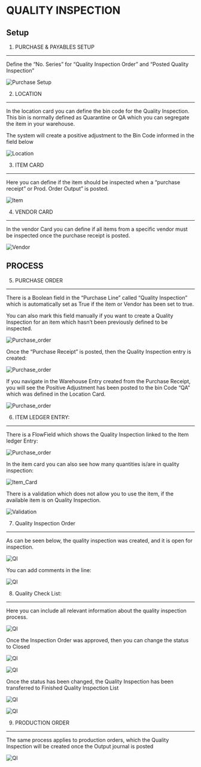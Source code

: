 QUALITY INSPECTION
==================

Setup
-----

1.  PURCHASE & PAYABLES SETUP
-----------------------------

Define the “No. Series” for “Quality Inspection Order” and “Posted
Quality Inspection”

![Purchase Setup](https://github.com/marcusambra/Developments/blob/master/Quality%20Inspection/Images/Purchase_Setup_1.png)

2.  LOCATION
------------

In the location card you can define the bin code for the Quality Inspection. This bin is normally defined as Quarantine or QA which you can segregate the item in your warehouse. 

The system will create a positive adjustment to the Bin Code informed in the field below

![Location](https://github.com/marcusambra/Developments/blob/master/Quality%20Inspection/Images/Location_card_2.png)

3.  ITEM CARD
-------------

Here you can define if the item should be inspected when a “purchase receipt” or Prod. Order Output” is posted.

![Item](https://github.com/marcusambra/Developments/blob/master/Quality%20Inspection/Images/Item_Card_3.png)

4.  VENDOR CARD
---------------

In the vendor Card you can define if all items from a specific vendor must be inspected once the purchase receipt is posted.

![Vendor](https://github.com/marcusambra/Developments/blob/master/Quality%20Inspection/Images/Vendor_Card_4.png)

PROCESS
-----

5.  PURCHASE ORDER
------------------

There is a Boolean field in the “Purchase Line” called “Quality Inspection” which is automatically set as True if the item or Vendor has been set to true.

You can also mark this field manually if you want to create a Quality Inspection for an item which hasn’t been previously defined to be inspected.

![Purchase_order](https://github.com/marcusambra/Developments/blob/master/Quality%20Inspection/Images/purchase_order_5.png)

Once the “Purchase Receipt” is posted, then the Quality Inspection entry is created:

![Purchase_order](https://github.com/marcusambra/Developments/blob/master/Quality%20Inspection/Images/purchase_order_6.png)

If you navigate in the Warehouse Entry created from the Purchase Receipt, you will see the Positive Adjustment has been posted to the bin Code “QA” which was defined in the Location Card.

![Purchase_order](https://github.com/marcusambra/Developments/blob/master/Quality%20Inspection/Images/warehouse_posting_7.png)

6.  ITEM LEDGER ENTRY:
------------------

There is a FlowField which shows the Quality Inspection linked to the Item ledger Entry:

![Purchase_order](https://github.com/marcusambra/Developments/blob/master/Quality%20Inspection/Images/ILE_8.png)

In the item card you can also see how many quantities is/are in quality inspection:

![Item_Card](https://github.com/marcusambra/Developments/blob/master/Quality%20Inspection/Images/Item_9.png)

There is a validation which does not allow you to use the item, if the available item is on Quality Inspection.

![Validation](https://github.com/marcusambra/Developments/blob/master/Quality%20Inspection/Images/Error_10.png)


7.  Quality Inspection Order
-----
As can be seen below, the quality inspection was created, and it is open for inspection.

![QI](https://github.com/marcusambra/Developments/blob/master/Quality%20Inspection/Images/QI_11.png)

You can add comments in the line:

![QI](https://github.com/marcusambra/Developments/blob/master/Quality%20Inspection/Images/QI_12.png)

8.  Quality Check List:
-------------------

Here you can include all relevant information about the quality inspection process.

![QI](https://github.com/marcusambra/Developments/blob/master/Quality%20Inspection/Images/QI_13.png)

Once the Inspection Order was approved, then you can change the status to Closed

![QI](https://github.com/marcusambra/Developments/blob/master/Quality%20Inspection/Images/QI_14.png)

![QI](https://github.com/marcusambra/Developments/blob/master/Quality%20Inspection/Images/QI_15.png)

Once the status has been changed, the Quality Inspection has been transferred to Finished Quality Inspection List

![QI](https://github.com/marcusambra/Developments/blob/master/Quality%20Inspection/Images/QI_16.png)

![QI](https://github.com/marcusambra/Developments/blob/master/Quality%20Inspection/Images/QI_17.png)

9.  PRODUCTION ORDER
----------------

The same process applies to production orders, which the Quality Inspection will be created once the Output journal is posted

![QI](https://github.com/marcusambra/Developments/blob/master/Quality%20Inspection/Images/QI_18.png)

